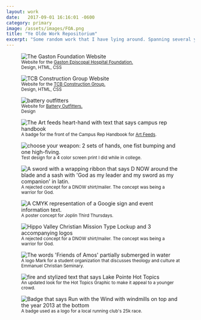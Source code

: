 ```yaml
---
layout: work
date:   2017-09-01 16:16:01 -0600
category: primary
image: /assets/images/FOA.png
title: "Ye Olde Work Repositorium"
excerpt: "Some random work that I have lying around. Spanning several years and several projects. There's everything here from branding to illustration, to some websites that are only mildly embarassing.<br>Have a look."
---
```

<section class="OldWork mb-2">
  <figure class="RaiseMore__image mt-2 mb-2">
    <img src="/assets/images/gaston_portfolio-background.jpg" alt="The Gaston Foundation Website" />
    <figcaption class="mt-half center">
      <small>Website for the <a href="https://www.gastonfoundation.org/">Gaston Episcopal Hospital Foundation.</a><br>Design, HTML, CSS</small>
    </figcaption>
  </figure>

  <figure class="RaiseMore__image mb-2">
    <img src="/assets/images/tcb_portfolio-background.jpg" alt="TCB Construction Group Website" />
    <figcaption class="mt-half center">
      <small>Website for the <a href="http://tcbconstructiongroup.com/">TCB Construction Group.</a><br>Design, HTML, CSS</small>
    </figcaption>
  </figure>

  <figure class="RaiseMore__image mb-2">
    <img src="/assets/images/bo-website.png" alt="battery outfitters" />
    <figcaption class="mt-half center">
      <small>Website for <a href="http://batteryoutfitters.com/">Battery Outfitters.</a><br>Design</small>
    </figcaption>
  </figure>

  <figure class="RaiseMore__image mb-2 center" style="max-width: 640px !important; justify-content: center; align-self: center;">
    <img src="/assets/images/campus-rep-af.jpeg" alt="The Art feeds heart-hand with text that says campus rep handbook" />
    <figcaption class="mt-half center">
      <small>A badge for the front of the Campus Rep Handbook for <a href="www.artfeeds.org">Art Feeds</a>.</small>
    </figcaption>
  </figure>

  <figure class="RaiseMore__image mb-2">
    <img src="/assets/images/choose-your-weapon.jpg" alt="choose your weapon: 2 sets of hands, one fist bumping and one high-fiving." />
    <figcaption class="mt-half center">
      <small>Test design for a 4 color screen print I did while in college.</small>
    </figcaption>
  </figure>

  <figure class="RaiseMore__image mb-2">
    <img src="/assets/images/dnow-rejected.png" alt="A sword with a wrapping ribbon that says D NOW around the blade and a sash with 'God as my leader and my sword as my companion' in latin." />
    <figcaption class="mt-half center">
      <small>A rejected concept for a DNOW shirt/mailer. The concept was being a warrior for God.</small>
    </figcaption>
  </figure>

  <figure class="RaiseMore__image mb-2">
    <img src="/assets/images/Capri.png" alt="A CMYK representation of a Googie sign and event information text." />
    <figcaption class="mt-half center">
      <small>A poster concept for Joplin Third Thursdays.</small>
    </figcaption>
  </figure>

  <figure class="RaiseMore__image mb-2">
    <img src="/assets/images/hvcm.png" alt="Hippo Valley Christian Mission Type Lockup and 3 accompanying logos" />
    <figcaption class="mt-half center">
      <small>A rejected concept for a DNOW shirt/mailer. The concept was being a warrior for God.</small>
    </figcaption>
  </figure>

  <figure class="RaiseMore__image mb-2">
    <img src="/assets/images/FOA.png" alt="The words 'Friends of Amos' partially submerged in water" />
    <figcaption class="mt-half center">
      <small>A logo Mark for a student organization that discusses theology and culture at Emmanuel Christian Seminary.</small>
    </figcaption>
  </figure>

  <figure class="RaiseMore__image mb-2">
    <img src="/assets/images/hot-topics.png" alt="fire and stylized text that says Lake Pointe Hot Topics" />
    <figcaption class="mt-half center">
      <small>An updated look for the Hot Topics Graphic to make it appeal to a younger crowd.</small>
    </figcaption>
  </figure>

  <figure class="RaiseMore__image mb-2">
    <img src="/assets/images/RWTW.png" alt="Badge that says Run with the Wind with windmills on top and the year 2013 at the bottom" />
    <figcaption class="mt-half center">
      <small>A badge used as a logo for a local running club's 25k race.</small>
    </figcaption>
  </figure>
</section>
